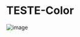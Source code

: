 ﻿# TESTE-Color
![image](https://user-images.githubusercontent.com/97896037/180696409-5748f6cf-5fa1-4e49-b093-bc111100a39e.png)
